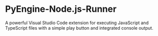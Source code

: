 # PyEngine-Node.js-Runner
A powerful Visual Studio Code extension for executing JavaScript and TypeScript files with a simple play button and integrated console output.
